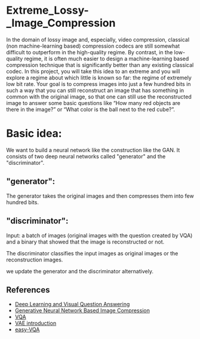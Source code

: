 # Extreme_Lossy-_Image_Compression

In the domain of lossy image and, especially, video compression, classical (non machine-learning based) compression codecs are still somewhat difficult to outperform in the high-quality regime. By contrast, in the low-quality regime, it is often much easier to design a machine-learning based compression technique that is significantly better than any existing classical codec. In this project, you will take this idea to an extreme and you will explore a regime about which little is known so far: the regime of extremely low bit rate. Your goal is to compress images into just a few hundred bits in such a way that you can still reconstruct an image that has something in common with the original image, so that one can still use the reconstructed image to answer some basic questions like “How many red objects are there in the image?” or “What color is the ball next to the red cube?”.

# Basic idea:
We want to build a neural network like the construction like the GAN. It consists of two deep neural networks called "generator" and the "discriminator".

## "generator": 
The generator takes the original images and then compresses them into few hundred bits. 

## "discriminator":
Input: 
a batch of images (original images with the question created by VQA) and a binary that showed that the image is reconstructed or not.

The discriminator classifies the input images as original images or the reconstruction images.

we update the generator and the discriminator alternatively.

## References

- [Deep Learning and Visual Question Answering](https://towardsdatascience.com/deep-learning-and-visual-question-answering-c8c8093941bc) 
- [Generative Neural Network Based Image Compression](http://cs229.stanford.edu/proj2018/report/44.pdf) 
- [VQA](https://modelzoo.co/model/vqapytorch#pretrained-models)
- [VAE introduction](https://www.tensorflow.org/tutorials/generative/cvae)
- [easy-VQA](https://easy-vqa-demo.victorzhou.com/)
